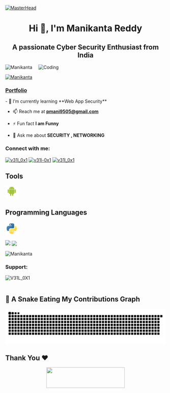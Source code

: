 [![MasterHead](https://firebasestorage.googleapis.com/v0/b/flexi-coding.appspot.com/o/dempgi7-520f8d5f-63d4-4453-8822-dbc149ae27f8.gif?alt=media&token=91c0c7b2-93c3-4029-b011-1a8703c5730d)](https://manikanta-portfolio.vercel.app/)
<h1 align="center">Hi 👋, I'm Manikanta Reddy</h1>
<h2 align="center">A passionate Cyber Security Enthusiast from India</h2>
<img align="right" alt="Coding" width="400" src="https://media.tenor.com/TbTe1Nc6j34AAAAC/hacker-hackerman.gif">

<p align="left"> <img src="https://komarev.com/ghpvc/?username=v31l0x1&label=Profile%20views&color=0e75b6&style=flat" alt="Manikanta" /> </p>

<p align="left"> <a href="https://twitter.com/V31l_0x1" target="blank"><img src="https://img.shields.io/twitter/follow/V31L_0x1?logo=twitter&style=for-the-badge" alt="Manikanta" /></a> </p>
<h3><a href="https://manikanta-portfolio.vercel.app/">Portfolio</a></h3>
- 🌱 I’m currently learning **Web App Security**

- 📫 Reach me at **pmani9505@gmail.com**

- ⚡ Fun fact **I am Funny**

- 💬 Ask me about **SECURITY , NETWORKING**

<h3 align="left">Connect with me:</h3>
<p align="left">
<a href="https://twitter.com/v31l_0x1" target="blank"><img align="center" src="https://raw.githubusercontent.com/rahuldkjain/github-profile-readme-generator/master/src/images/icons/Social/twitter.svg" alt="v31l_0x1" height="30" width="40" /></a>
<a href="https://linkedin.com/in/v31l-0x1" target="blank"><img align="center" src="https://raw.githubusercontent.com/rahuldkjain/github-profile-readme-generator/master/src/images/icons/Social/linked-in-alt.svg" alt="v31l-0x1" height="30" width="40" /></a>
<a href="https://instagram.com/v31l_0x1" target="blank"><img align="center" src="https://raw.githubusercontent.com/rahuldkjain/github-profile-readme-generator/master/src/images/icons/Social/instagram.svg" alt="v31l_0x1" height="30" width="40" /></a>
</p>

## Tools 
<p align="left">
	<img src="https://raw.githubusercontent.com/devicons/devicon/master/icons/android/android-original-wordmark.svg" alt="android" width="40" height="40"/>
</p>

## Programming Languages
<p align="left">
	<img src="https://raw.githubusercontent.com/devicons/devicon/master/icons/python/python-original.svg" alt="python" width="40" height="40"/>
</p>


<p><img align="left" src="https://github-readme-stats.vercel.app/api/top-langs?username=v31l0x1&show_icons=true&locale=en&layout=compact&theme=tokyonight"/></p>
<p>&nbsp;<img align="center" src="https://github-readme-stats.vercel.app/api?username=v31l0x1&show_icons=true&locale=en&theme=tokyonight"/></p>

<p><img align="center" src="https://github-readme-streak-stats.herokuapp.com/?user=v31l0x1&&theme=tokyonight" alt="Manikanta" /></p>


<h3 align="left">Support:</h3>
<p><a href="https://www.buymeacoffee.com/V31L0X1"> <img align="left" src="https://cdn.buymeacoffee.com/buttons/v2/default-yellow.png" height="50" width="210" alt="V31L_0X1" /></a></p><br><br>

## 🐍 A Snake Eating My Contributions Graph

<p align="center">
	<picture>
		  <source media="(prefers-color-scheme: dark)" srcset="https://raw.githubusercontent.com/7oSkaaa/7oSkaaa/output/github-contribution-grid-snake-dark.svg">
		  <source media="(prefers-color-scheme: light)" srcset="https://raw.githubusercontent.com/7oSkaaa/7oSkaaa/output/github-contribution-grid-snake.svg">
		  <img alt="github contribution grid snake animation" src="https://raw.githubusercontent.com/7oSkaaa/7oSkaaa/output/github-contribution-grid-snake.svg">
	</picture>
</p>

<h2 align='left'>Thank You ❤</h2>
<p align="center">
  <img src="https://media.giphy.com/media/jpVnC65DmYeyRL4LHS/giphy.gif" width="70%" height="65px">
</p>
